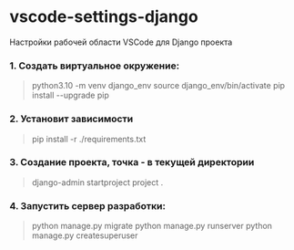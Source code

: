 # vscode-settings-django
Настройки рабочей области VSCode для Django проекта

### 1. Создать виртуальное окружение:

> python3.10 -m venv django_env
> source django_env/bin/activate
> pip install --upgrade pip

### 2. Установит зависимости

> pip install -r ./requirements.txt

### 3. Создание проекта, точка - в текущей директории
> django-admin startproject project . 


### 4. Запустить сервер разработки:

> python manage.py migrate
> python manage.py runserver
> python manage.py createsuperuser